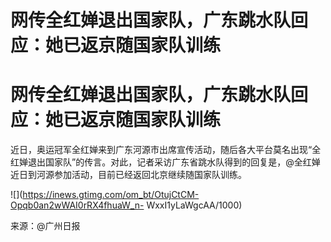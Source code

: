 # 网传全红婵退出国家队，广东跳水队回应：她已返京随国家队训练

# 网传全红婵退出国家队，广东跳水队回应：她已返京随国家队训练

近日，奥运冠军全红婵来到广东河源市出席宣传活动，随后各大平台莫名出现“全红婵退出国家队”的传言。对此，记者采访广东省跳水队得到的回复是，@全红婵
近日到河源参加活动，目前已经返回北京继续随国家队训练。

![](https://inews.gtimg.com/om_bt/OtujCtCM-Opqb0an2wWAI0rRX4fhuaW_n-
WxxI1yLaWgcAA/1000)

来源：@广州日报

